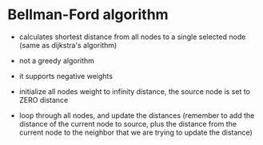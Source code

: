 # Bellman-Ford algorithm

- calculates shortest distance from all nodes to a single selected node (same as dijkstra's algorithm)
- not a greedy algorithm
- it supports negative weights

- initialize all nodes weight to infinity distance, the source node is set to ZERO distance
- loop through all nodes, and update the distances 
  (remember to add the distance of the current node to source, plus the distance from the current 
   node to the neighbor that we are trying to update the distance)
